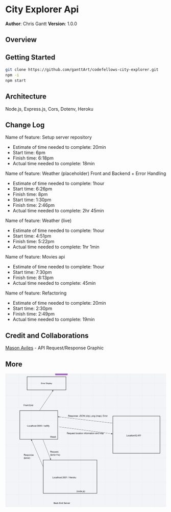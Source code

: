 # City Explorer Api

**Author**: Chris Gantt
**Version**: 1.0.0

## Overview

<!-- Provide a high level overview of what this application is and why you are building it, beyond the fact that it's an assignment for this class. (i.e. What's your problem domain?) -->

## Getting Started

```bash
git clone https://github.com/ganttArt/codefellows-city-explorer.git
npm -i
npm start
```
<!-- What are the steps that a user must take in order to build this app on their own machine and get it running? -->

## Architecture

Node.js, Express.js, Cors, Dotenv, Heroku
<!-- Provide a detailed description of the application design. What technologies (languages, libraries, etc) you're using, and any other relevant design information. -->

## Change Log

<!-- Use this area to document the iterative changes made to your application as each feature is successfully implemented. Use time stamps. Here's an examples:

01-01-2001 4:59pm - Application now has a fully-functional express server, with a GET route for the location resource. -->

Name of feature: Setup server repository

- Estimate of time needed to complete: 20min
- Start time: 6pm
- Finish time: 6:18pm
- Actual time needed to complete: 18min

Name of feature: Weather (placeholder) Front and Backend + Error Handling

- Estimate of time needed to complete: 1hour
- Start time: 6:26pm
- Finish time: 8pm
- Start time: 1:30pm
- Finish time: 2:46pm
- Actual time needed to complete: 2hr 45min

Name of feature: Weather (live)

- Estimate of time needed to complete: 1hour
- Start time: 4:51pm
- Finish time: 5:22pm
- Actual time needed to complete: 1hr 1min

Name of feature: Movies api

- Estimate of time needed to complete: 1hour
- Start time: 7:30pm
- Finish time: 8:13pm
- Actual time needed to complete: 45min

Name of feature: Refactoring

- Estimate of time needed to complete: 20min
- Start time: 2:30pm
- Finish time: 2:49pm
- Actual time needed to complete: 19min

## Credit and Collaborations

[Mason Aviles](https://www.linkedin.com/in/masonaviles/) - API Request/Response Graphic
<!-- Give credit (and a link) to other people or resources that helped you build this application. -->

## More

![request/response graphic](assets/request-response-diagram.png)
